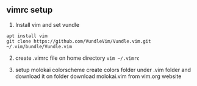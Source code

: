 ## vimrc setup
1. Install vim and set vundle 
```
apt install vim
git clone https://github.com/VundleVim/Vundle.vim.git ~/.vim/bundle/Vundle.vim
````
2. create .vimrc file on home directory
`vim ~/.vimrc`

3. setup molokai colorscheme
create colors folder under .vim folder and download it on folder
download molokai.vim from vim.org website


